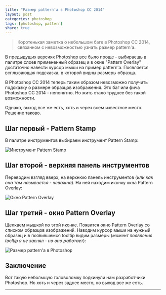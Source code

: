 ```yaml
---
title: "Размер pattern'а в Photoshop CC 2014"
layout: post
categories: photoshop
tags: [photoshop, pattern]
share: true
---
```


> Коротенькая заметка о небольшом баге в Photoshop CC 2014, связанном с невозможностью узнать размер pattern'а.

В предыдущих версиях Photoshop все было проще - выбираешь в палитре слоев примененный образец и в окне "Pattern Overlay" достаточно навести курсор мыши на пример pattern'а. Появляется всплывающая подсказка, в которой видны размеры образца.

В Photoshop CC 2014 теперь таким образом невозможно получить подсказку о размере образцов изображения. Это баг или фича Photoshop CC 2014 - непонятно. Но жить стало труднее без такой возможности.

Однако, выход все же есть, хоть и через всем известное место. Решение таково.

## Шаг первый - Pattern Stamp

В палитре инструментов выбираем инструмент Pattern Stamp:

![Инструмент Pattern Stamp]({{site.url}}/images/uploads/2014/11/pattern_stamp.png)

## Шаг второй - верхняя панель инструментов

Переводим взгляд вверх, на верхнюю панель инструментов (*или как она там называется - неважно*). На ней находим иконку окна Pattern Overlay:

![Окно Pattern Overlay]({{site.url}}/images/uploads/2014/11/pattern_overlay.png)

## Шаг третий - окно Pattern Overlay

Щелкаем мышкой по этой иконке. Появится окно Pattern Overlay со списком образцов изображений. Наводим курсор мыши на нужный образец и в появившемся tooltip видим размеры (*момент появления tooltip я не заснял - но оно работает*):

![Размер pattern'а в Photoshop]({{site.url}}/images/uploads/2014/11/pattern_overlay_window.png)

## Заключение

Вот такую небольшую головоломку подкинули нам разработчики Photoshop. Но хоть и через заднее место, но выход все же есть.

---
